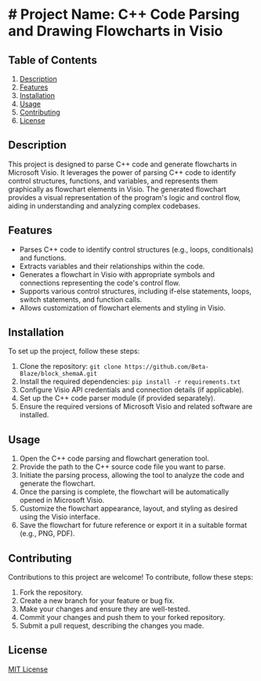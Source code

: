 # # Project Name: C++ Code Parsing and Drawing Flowcharts in Visio

## Table of Contents
1. [Description](#description)
2. [Features](#features)
3. [Installation](#installation)
4. [Usage](#usage)
5. [Contributing](#contributing)
6. [License](#license)

## Description
This project is designed to parse C++ code and generate flowcharts in Microsoft Visio. It leverages the power of parsing C++ code to identify control structures, functions, and variables, and represents them graphically as flowchart elements in Visio. The generated flowchart provides a visual representation of the program's logic and control flow, aiding in understanding and analyzing complex codebases.

## Features
- Parses C++ code to identify control structures (e.g., loops, conditionals) and functions.
- Extracts variables and their relationships within the code.
- Generates a flowchart in Visio with appropriate symbols and connections representing the code's control flow.
- Supports various control structures, including if-else statements, loops, switch statements, and function calls.
- Allows customization of flowchart elements and styling in Visio.

## Installation
To set up the project, follow these steps:

1. Clone the repository: `git clone https://github.com/Beta-Blaze/block_shemaA.git`
2. Install the required dependencies: `pip install -r requirements.txt`
3. Configure Visio API credentials and connection details (if applicable).
4. Set up the C++ code parser module (if provided separately).
5. Ensure the required versions of Microsoft Visio and related software are installed.

## Usage
1. Open the C++ code parsing and flowchart generation tool.
2. Provide the path to the C++ source code file you want to parse.
3. Initiate the parsing process, allowing the tool to analyze the code and generate the flowchart.
4. Once the parsing is complete, the flowchart will be automatically opened in Microsoft Visio.
5. Customize the flowchart appearance, layout, and styling as desired using the Visio interface.
6. Save the flowchart for future reference or export it in a suitable format (e.g., PNG, PDF).

## Contributing
Contributions to this project are welcome! To contribute, follow these steps:

1. Fork the repository.
2. Create a new branch for your feature or bug fix.
3. Make your changes and ensure they are well-tested.
4. Commit your changes and push them to your forked repository.
5. Submit a pull request, describing the changes you made.

## License
[MIT License](LICENSE)
